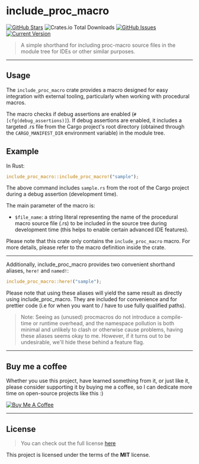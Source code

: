 include_proc_macro
============
[![GitHub Stars](https://img.shields.io/github/stars/orgrinrt/include_proc_macro.svg)](https://github.com/orgrinrt/include_proc_macro/stargazers) 
![Crates.io Total Downloads](https://img.shields.io/crates/d/include_proc_macro)
[![GitHub Issues](https://img.shields.io/github/issues/orgrinrt/include_proc_macro.svg)](https://github.com/orgrinrt/include_proc_macro/issues) 
[![Current Version](https://img.shields.io/badge/version-0.1.0-orange.svg)](https://github.com/orgrinrt/include_proc_macro) 

>A simple shorthand for including proc-macro source files in the module tree for IDEs or other similar purposes.

---

## Usage

The `include_proc_macro` crate provides a macro designed for easy integration with external tooling, particularly when working with procedural macros.

The macro checks if debug assertions are enabled (`#[cfg(debug_assertions)]`). If debug assertions are enabled, it includes a targeted .rs file from the Cargo project's root directory (obtained through the `CARGO_MANIFEST_DIR` environment variable) in the module tree.

## Example

In Rust:
```rust
include_proc_macro::include_proc_macro!("sample");
```

The above command includes `sample.rs` from the root of the Cargo project during a debug assertion (development time).

The main parameter of the macro is:

- `$file_name`: a string literal representing the name of the procedural macro source file (.rs) to be included in the source tree during development time (this helps to enable certain advanced IDE features).

Please note that this crate only contains the `include_proc_macro` macro. For more details, please refer to the macro definition inside the crate.

---

Additionally, include_proc_macro provides two convenient shorthand aliases, `here!` and `named!`:

```rust 
include_proc_macro::here!("sample"); 
```

Please note that using these aliases will yield the same result as directly using include_proc_macro. They are 
included for convenience and for prettier code (i.e for when you want to / have to use fully qualified paths).

>Note: 
> Seeing as (unused) procmacros do not introduce a compile-time or runtime overhead, and the namespace pollution 
> is both minimal and unlikely to clash or otherwise cause problems, having these 
> aliases seems okay to me.
However, if it turns out to be undesirable, we'll hide these behind a feature flag.

---

## Buy me a coffee

Whether you use this project, have learned something from it, or just like it, please consider supporting it by buying me a coffee, so I can dedicate more time on open-source projects like this :)

<a href="https://buymeacoffee.com/orgrinrt" target="_blank"><img src="https://www.buymeacoffee.com/assets/img/custom_images/orange_img.png" alt="Buy Me A Coffee" style="height: auto !important;width: auto !important;" ></a>

---

## License
>You can check out the full license [here](https://github.com/orgrinrt/include_proc_macro/blob/master/LICENSE)

This project is licensed under the terms of the **MIT** license.
